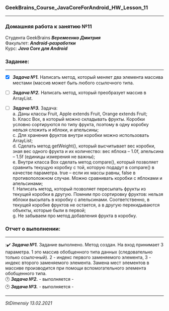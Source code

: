 ### GeekBrains_Course_JavaCoreForAndroid_HW_Lesson_11
---
### Домашняя работа к занятию №11
Студента GeekBrains ***Веремеенко Дмитрия***    
Факультет: ***Android-разработки***    
Курс: ***Java Core для Android***    
### Задание:
---
- [X] ***Задача №1.***	Написать метод, который меняет два элемента массива местами (массив может быть любого ссылочного типа.    
- [ ] ***Задача №2.***	Написать метод, который преобразует массив в ArrayList.    
- [ ] ***Задача №3.***	Задача:    
a. Даны классы Fruit, Apple extends Fruit, Orange extends Fruit;    
b. Класс Box, в который можно
складывать фрукты. Коробки условно сортируются по типу фрукта, поэтому в одну коробку нельзя сложить и яблоки, и апельсины;    
c. Для хранения фруктов внутри коробки можно использовать ArrayList;    
d. Сделать метод getWeight(), который высчитывает вес коробки, зная вес одного фрукта и их количество: вес яблока – 1.0f, апельсина – 1.5f (единицы измерения не важны);    
e. Внутри класса Box сделать метод compare(), который позволяет сравнить текущую коробку с той, которую подадут в compare() в качестве параметра.
true – если их массы равны, false в противоположном случае. Можно сравнивать коробки с яблоками и апельсинами;    
f. Написать метод, который позволяет пересыпать фрукты из текущей коробки в другую. Помним про сортировку фруктов: 
нельзя яблоки высыпать в коробку с апельсинами. Соответственно, в текущей коробке фруктов не остается,
а в другую перекидываются объекты, которые были в первой;    
g. Не забываем про метод добавления фрукта в коробку.    
   
     
### Отчет о выполнении:
---    
::heavy_check_mark: ***Задача №1.***	Задание выполнено. Метод создан. На вход принимает 3 параметра. 1 это массив 
обобщенного типа данных (следовательно только ссылочный). 2 - индекс первого заменяемого элемента, 
3 - индекс второго заменяемого элемента. Замена мест элементов в массиве производится при помощи вспомогательного
элемента обобщенного типа.    
:clock2: ***Задача №2.***	 - выполняется -     
:clock2: ***Задача №3.***	 - выполняется -   
  
      
---   

*StDimensiy 13.02.2021*
